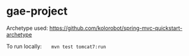 # gae-project

Archetype used: https://github.com/kolorobot/spring-mvc-quickstart-archetype

To run locally: ```    mvn test tomcat7:run ```
